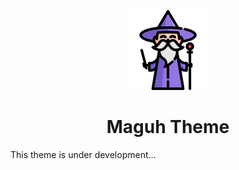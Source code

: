 <p align="center">
  <img width="128" height="128" src="images/logo.png">
</p>

<h1 align="center">Maguh Theme</h1>

This theme is under development...